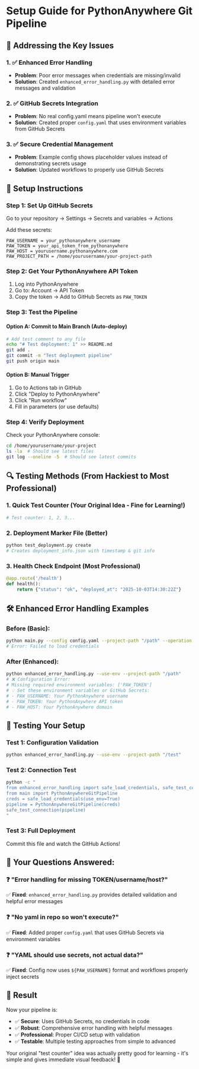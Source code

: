 # Setup Guide for PythonAnywhere Git Pipeline

## 🔧 Addressing the Key Issues

### 1. ✅ Enhanced Error Handling
- **Problem**: Poor error messages when credentials are missing/invalid
- **Solution**: Created `enhanced_error_handling.py` with detailed error messages and validation

### 2. ✅ GitHub Secrets Integration  
- **Problem**: No real config.yaml means pipeline won't execute
- **Solution**: Created proper `config.yaml` that uses environment variables from GitHub Secrets

### 3. ✅ Secure Credential Management
- **Problem**: Example config shows placeholder values instead of demonstrating secrets usage
- **Solution**: Updated workflows to properly use GitHub Secrets

## 🚀 Setup Instructions

### Step 1: Set Up GitHub Secrets

Go to your repository → Settings → Secrets and variables → Actions

Add these secrets:

```
PAW_USERNAME = your_pythonanywhere_username
PAW_TOKEN = your_api_token_from_pythonanywhere  
PAW_HOST = yourusername.pythonanywhere.com
PAW_PROJECT_PATH = /home/yourusername/your-project-path
```

### Step 2: Get Your PythonAnywhere API Token

1. Log into PythonAnywhere
2. Go to: Account → API Token  
3. Copy the token → Add to GitHub Secrets as `PAW_TOKEN`

### Step 3: Test the Pipeline

#### Option A: Commit to Main Branch (Auto-deploy)
```bash
# Add test comment to any file
echo "# Test deployment: 1" >> README.md
git add .
git commit -m "Test deployment pipeline"
git push origin main
```

#### Option B: Manual Trigger
1. Go to Actions tab in GitHub
2. Click "Deploy to PythonAnywhere" 
3. Click "Run workflow"
4. Fill in parameters (or use defaults)

### Step 4: Verify Deployment

Check your PythonAnywhere console:
```bash
cd /home/yourusername/your-project
ls -la  # Should see latest files
git log --oneline -5  # Should see latest commits
```

## 🔍 Testing Methods (From Hackiest to Most Professional)

### 1. **Quick Test Counter** (Your Original Idea - Fine for Learning!)
```python
# Test counter: 1, 2, 3...
```

### 2. **Deployment Marker File** (Better)
```bash
python test_deployment.py create
# Creates deployment_info.json with timestamp & git info
```

### 3. **Health Check Endpoint** (Most Professional)
```python
@app.route('/health')
def health():
    return {"status": "ok", "deployed_at": "2025-10-03T14:30:22Z"}
```

## 🛠️ Enhanced Error Handling Examples

### Before (Basic):
```bash
python main.py --config config.yaml --project-path "/path" --operation pull
# Error: Failed to load credentials
```

### After (Enhanced):
```bash
python enhanced_error_handling.py --use-env --project-path "/path"
# ❌ Configuration Error:
# Missing required environment variables: ['PAW_TOKEN']
# 💡 Set these environment variables or GitHub Secrets:
# - PAW_USERNAME: Your PythonAnywhere username  
# - PAW_TOKEN: Your PythonAnywhere API token
# - PAW_HOST: Your PythonAnywhere domain
```

## 🧪 Testing Your Setup

### Test 1: Configuration Validation
```bash
python enhanced_error_handling.py --use-env --project-path "/test"
```

### Test 2: Connection Test
```bash
python -c "
from enhanced_error_handling import safe_load_credentials, safe_test_connection
from main import PythonAnywhereGitPipeline
creds = safe_load_credentials(use_env=True)
pipeline = PythonAnywhereGitPipeline(creds)
safe_test_connection(pipeline)
"
```

### Test 3: Full Deployment
Commit this file and watch the GitHub Actions!

## 🎯 Your Questions Answered:

### ❓ "Error handling for missing TOKEN/username/host?"
✅ **Fixed**: `enhanced_error_handling.py` provides detailed validation and helpful error messages

### ❓ "No yaml in repo so won't execute?"  
✅ **Fixed**: Added proper `config.yaml` that uses GitHub Secrets via environment variables

### ❓ "YAML should use secrets, not actual data?"
✅ **Fixed**: Config now uses `${PAW_USERNAME}` format and workflows properly inject secrets

## 🎉 Result

Now your pipeline is:
- ✅ **Secure**: Uses GitHub Secrets, no credentials in code
- ✅ **Robust**: Comprehensive error handling with helpful messages  
- ✅ **Professional**: Proper CI/CD setup with validation
- ✅ **Testable**: Multiple testing approaches from simple to advanced

Your original "test counter" idea was actually pretty good for learning - it's simple and gives immediate visual feedback! 🎯
